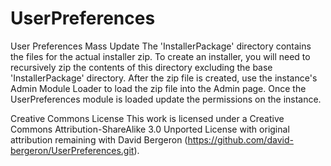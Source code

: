 UserPreferences
===============

User Preferences Mass Update
The 'InstallerPackage' directory contains the files for the actual installer zip. To create an installer, you will need to recursively zip the contents of this directory excluding the base 'InstallerPackage' directory. After the zip file is created, use the instance's Admin Module Loader to load the zip file into the Admin page. Once the UserPreferences module is loaded update the permissions on the instance.

Creative Commons License
This work is licensed under a Creative Commons Attribution-ShareAlike 3.0 Unported License with original attribution remaining with David Bergeron (https://github.com/david-bergeron/UserPreferences.git).
